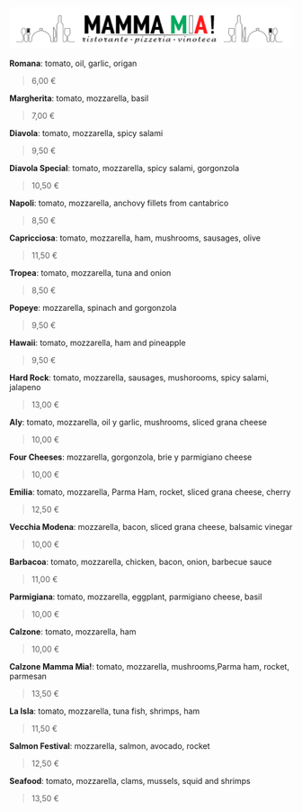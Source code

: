 ![Logo](imgs/mammamia.png)

**Romana**: tomato, oil, garlic, origan                                                                                  
> 6,00 € 

**Margherita**: tomato, mozzarella, basil                                                                              
> 7,00 €

**Diavola**: tomato, mozzarella, spicy salami                                                                        
> 9,50 €

**Diavola Special**: tomato, mozzarella, spicy salami, gorgonzola                                           
> 10,50 €

**Napoli**: tomato, mozzarella, anchovy fillets from cantabrico                                                  
> 8,50 €

**Capricciosa**: tomato, mozzarella, ham, mushrooms, sausages, olive                                      
> 11,50 €

**Tropea**: tomato, mozzarella, tuna and onion                                                                       
> 8,50 € 

**Popeye**: mozzarella, spinach and gorgonzola                                                                       
> 9,50 € 

**Hawaii**: tomato, mozzarella, ham and pineapple                                                                
> 9,50 €

**Hard Rock**: tomato, mozzarella, sausages, mushorooms, spicy salami, jalapeno                  
> 13,00 €

**Aly**: tomato, mozzarella, oil y garlic, mushrooms, sliced grana cheese                                  
> 10,00 €

**Four Cheeses**: mozzarella, gorgonzola, brie y parmigiano cheese                                         
> 10,00 €

**Emilia**: tomato, mozzarella, Parma Ham, rocket, sliced grana cheese, cherry                      
> 12,50 €

**Vecchia Modena**: mozzarella, bacon, sliced grana cheese, balsamic vinegar                         
> 10,00 €

**Barbacoa**: tomato, mozzarella, chicken, bacon, onion, barbecue sauce                                 
> 11,00 €

**Parmigiana**: tomato, mozzarella, eggplant, parmigiano cheese, basil                                   
> 10,00 €

**Calzone**: tomato, mozzarella, ham                                                                                     
> 10,00 €

**Calzone Mamma Mia!**: tomato, mozzarella, mushrooms,Parma ham, rocket, parmesan     
> 13,50 €

**La Isla**: tomato, mozzarella, tuna fish, shrimps, ham                                                        
> 11,50 €

**Salmon Festival**: mozzarella, salmon, avocado, rocket                                                       
> 12,50 €

**Seafood**: tomato, mozzarella, clams, mussels, squid and shrimps                                          
> 13,50 €

